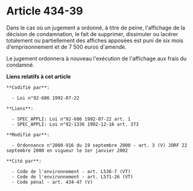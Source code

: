 # Article 434-39

Dans le cas où un jugement a ordonné, à titre de peine, l'affichage de la décision de condamnation, le fait de supprimer,
dissimuler ou lacérer totalement ou partiellement des affiches apposées est puni de six mois d'emprisonnement et de 7 500
euros d'amende.

Le jugement ordonnera à nouveau l'exécution de l'affichage aux frais du condamné.

**Liens relatifs à cet article**

	**Codifié par**:

	  - Loi n°92-686 1992-07-22

	**Liens**:

	  - SPEC_APPLI: Loi n°92-686 1992-07-22 art. 1
	  - SPEC_APPLI: Loi n°92-1336 1992-12-16 art. 373

	**Modifié par**:

	  - Ordonnance n°2000-916 du 19 septembre 2000 - art. 3 (V) JORF 22 septembre 2000 en vigueur le 1er janvier 2002

	**Cité par**:

	  - Code de l'environnement - art. L536-7 (VT)
	  - Code de l'environnement - art. L571-26 (VT)
	  - Code pénal - art. 434-47 (V)
